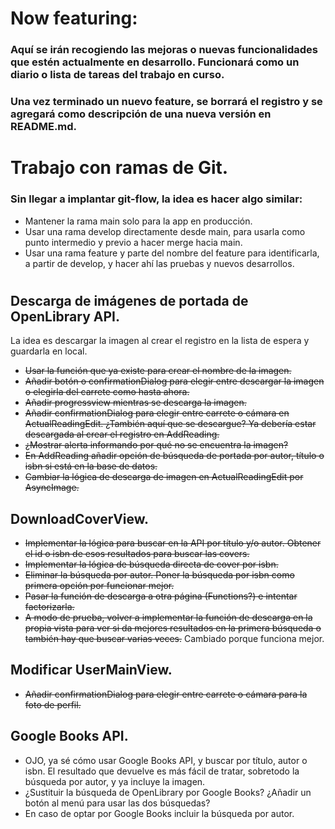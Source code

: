 # Now featuring:

### Aquí se irán recogiendo las mejoras o nuevas funcionalidades que estén actualmente en desarrollo. Funcionará como un diario o lista de tareas del trabajo en curso.

### Una vez terminado un nuevo feature, se borrará el registro y se agregará como descripción de una nueva versión en README.md.

#

# Trabajo con ramas de Git.

### Sin llegar a implantar git-flow, la idea es hacer algo similar:

* Mantener la rama main solo para la app en producción.
* Usar una rama develop directamente desde main, para usarla como punto intermedio y previo a hacer merge hacia main.
* Usar una rama feature y parte del nombre del feature para identificarla, a partir de develop, y hacer ahí las pruebas y nuevos desarrollos.

#

## Descarga de imágenes de portada de OpenLibrary API.

La idea es descargar la imagen al crear el registro en la lista de espera y guardarla en local.

* ~~Usar la función que ya existe para crear el nombre de la imagen.~~
* ~~Añadir botón o confirmationDialog para elegir entre descargar la imagen o elegirla del carrete como hasta ahora.~~
* ~~Añadir progressview mientras se descarga la imagen.~~
* ~~Añadir confirmationDialog para elegir entre carrete o cámara en ActualReadingEdit. ¿También aquí que se descargue? Ya debería estar descargada al crear el registro en AddReading.~~
* ~~¿Mostrar alerta informando por qué no se encuentra la imagen?~~
* ~~En AddReading añadir opción de búsqueda de portada por autor, título o isbn si está en la base de datos.~~
* ~~Cambiar la lógica de descarga de imagen en ActualReadingEdit por AsyncImage.~~


## DownloadCoverView.

* ~~Implementar la lógica para buscar en la API por título y/o autor. Obtener el id o isbn de esos resultados para buscar las covers.~~
* ~~Implementar la lógica de búsqueda directa de cover por isbn.~~
* ~~Eliminar la búsqueda por autor. Poner la búsqueda por isbn como primera opción por funcionar mejor.~~
* ~~Pasar la función de descarga a otra página (Functions?) e intentar factorizarla.~~
* ~~A modo de prueba, volver a implementar la función de descarga en la propia vista para ver si da mejores resultados en la primera búsqueda o también hay que buscar varias veces.~~ Cambiado porque funciona mejor.


## Modificar UserMainView.

* ~~Añadir confirmationDialog para elegir entre carrete o cámara para la foto de perfil.~~


## Google Books API.

* OJO, ya sé cómo usar Google Books API, y buscar por título, autor o isbn. El resultado que devuelve es más fácil de tratar, sobretodo la búsqueda por autor, y ya incluye la imagen.
* ¿Sustituir la búsqueda de OpenLibrary por Google Books? ¿Añadir un botón al menú para usar las dos búsquedas?
* En caso de optar por Google Books incluir la búsqueda por autor.